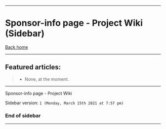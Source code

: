 
***

# Sponsor-info page - Project Wiki (Sidebar)

[Back home](https://github.com/Sponsor-info/wiki/)

***

## Featured articles:

> * None, at the moment.

***

Sponsor-info page - Project Wiki

Sidebar version: `1 (Monday, March 15th 2021 at 7:57 pm)`

### End of sidebar

***

